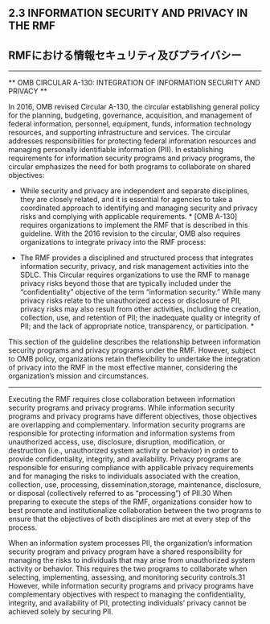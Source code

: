 ## 2.3 INFORMATION SECURITY AND PRIVACY IN THE RMF
## RMFにおける情報セキュリティ及びプライバシー

---

** OMB CIRCULAR A-130: INTEGRATION OF INFORMATION SECURITY AND PRIVACY **

In 2016, OMB revised Circular A-130, the circular establishing general policy for the planning, 
budgeting, governance, acquisition, and management of federal information, personnel, 
equipment, funds, information technology resources, and supporting infrastructure and 
services. The circular addresses responsibilities for protecting federal information resources and managing personally identifiable information (PII). In establishing requirements for information security programs and privacy programs, the circular emphasizes the need for both programs to collaborate on shared objectives:  
* While security and privacy are independent and separate disciplines, they are closely related, 
and it is essential for agencies to take a coordinated approach to identifying and managing security and privacy risks and complying with applicable requirements. *
[OMB A-130] requires organizations to implement the RMF that is described in this guideline. 
With the 2016 revision to the circular, OMB also requires organizations to integrate privacy into the RMF process:  

* The RMF provides a disciplined and structured process that integrates information security, 
privacy, and risk management activities into the SDLC. This Circular requires organizations to 
use the RMF to manage privacy risks beyond those that are typically included under the 
“confidentiality” objective of the term “information security.” While many privacy risks relate to the unauthorized access or disclosure of PII, privacy risks may also result from other activities, including the creation, collection, use, and retention of PII; the inadequate quality or integrity of PII; and the lack of appropriate notice, transparency, or participation. *  

This section of the guideline describes the relationship between information security programs and privacy programs under the RMF. However, subject to OMB policy, organizations retain theflexibility to undertake the integration of privacy into the RMF in the most effective manner, considering the organization’s mission and circumstances.

---

Executing the RMF requires close collaboration between information security programs and 
privacy programs. While information security programs and privacy programs have different 
objectives, those objectives are overlapping and complementary. Information security programs 
are responsible for protecting information and information systems from unauthorized access, 
use, disclosure, disruption, modification, or destruction (i.e., unauthorized system activity or behavior) in order to provide confidentiality, integrity, and availability. Privacy programs are responsible for ensuring compliance with applicable privacy requirements and for managing the risks to individuals associated with the creation, collection, use, processing, dissemination,storage, maintenance, disclosure, or disposal (collectively referred to as “processing”) of PII.30
When preparing to execute the steps of the RMF, organizations consider how to best promote and institutionalize collaboration between the two programs to ensure that the objectives of both disciplines are met at every step of the process.  


When an information system processes PII, the organization’s information security program and 
privacy program have a shared responsibility for managing the risks to individuals that may arise from unauthorized system activity or behavior. This requires the two programs to collaborate 
when selecting, implementing, assessing, and monitoring security controls.31 However, while 
information security programs and privacy programs have complementary objectives with 
respect to managing the confidentiality, integrity, and availability of PII, protecting individuals’ privacy cannot be achieved solely by securing PII.

